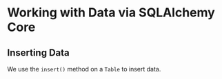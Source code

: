 # Working with Data via SQLAlchemy Core

## Inserting Data

We use the `insert()` method on a `Table` to insert data.
